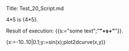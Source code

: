 ﻿Title: Test_20_Script.md

4\*5 is {4*5}.

Result of execution: {{s:="some text";"**"+s+"**"}}.

{x:=-10..10|0.1;y:=sin(x);plot2dcurve(x,y)}
